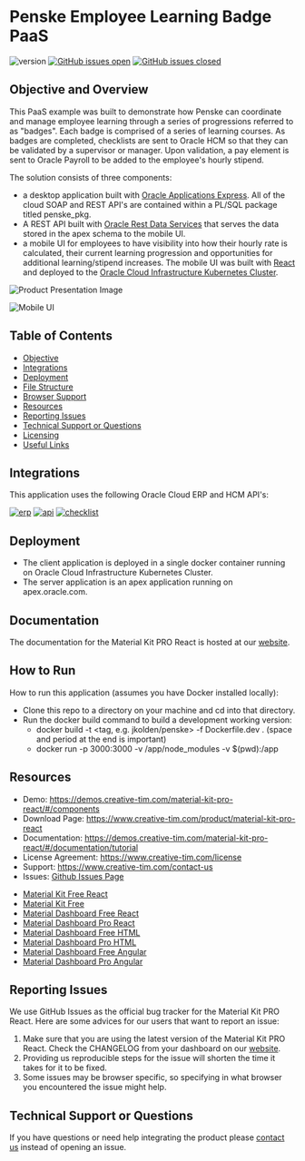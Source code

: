 # Penske Employee Learning Badge PaaS

![version](https://img.shields.io/badge/version-1.0-blue.svg) [![GitHub issues open](https://img.shields.io/github/issues/jkolden/penske.svg?maxAge=2592000)](https://github.com/jkolden/penske/issues?q=is%3Aopen+is%3Aissue) [![GitHub issues closed](https://img.shields.io/github/issues-closed-raw/jkolden/penske.svg?maxAge=2592000)](https://github.com/jkolden/penske/issues?q=is%3Aissue+is%3Aclosed)

## Objective and Overview

This PaaS example was built to demonstrate how Penske can coordinate and manage employee learning through a series of progressions referred to as "badges". Each badge is comprised of a series of learning courses. As badges are completed, checklists are sent to Oracle HCM so that they can be validated by a supervisor or manager. Upon validation, a pay element is sent to Oracle Payroll to be added to the employee's hourly stipend.

The solution consists of three components:

- a desktop application built with [Oracle Applications Express](https://www.oracle.com/database/technologies/appdev/apex.html). All of the cloud SOAP and REST API's are contained within a PL/SQL package titled penske_pkg.
- A REST API built with [Oracle Rest Data Services](https://www.oracle.com/database/technologies/appdev/rest.html) that serves the data stored in the apex schema to the mobile UI.
- a mobile UI for employees to have visibility into how their hourly rate is calculated, their current learning progression and opportunities for additional learning/stipend increases. The mobile UI was built with [React](https://reactjs.org/) and deployed to the [Oracle Cloud Infrastructure Kubernetes Cluster](https://docs.cloud.oracle.com/iaas/Content/home.htm).

![Product Presentation Image](https://user-images.githubusercontent.com/21246211/70810064-ecd64300-1d77-11ea-89f5-85711316022d.png)

![Mobile UI](https://user-images.githubusercontent.com/21246211/70811285-25771c00-1d7a-11ea-9994-a7cf9e776e36.png)

## Table of Contents

- [Objective](#objective)
- [Integrations](#integrations)
- [Deployment](#deployment)
- [File Structure](#file-structure)
- [Browser Support](#browser-support)
- [Resources](#resources)
- [Reporting Issues](#reporting-issues)
- [Technical Support or Questions](#technical-support-or-questions)
- [Licensing](#licensing)
- [Useful Links](#useful-links)

## Integrations

This application uses the following Oracle Cloud ERP and HCM API's:

[![erp](https://img.shields.io/badge/ERPIntegrationService-SOAP-orange.svg?maxAge=2592000&?logo=oracle)](https://docs.oracle.com/en/cloud/saas/financials/18c/oeswf/erp-integration-service-ErpIntegrationService-svc-9.html)
[![api](https://img.shields.io/badge/HCMDataLoader-SOAP-orange.svg?maxAge=2592000)](https://docs.oracle.com/en/solutions/load-data-into-hcm-cloud/use-hcm-data-loader-integration-web-service1.html)
[![checklist](https://img.shields.io/badge/AllocatedChecklists-REST-green.svg?maxAge=2592000)](https://docs.oracle.com/en/cloud/saas/global-human-resources/19b/farws/api-allocated-checklists.html)

## Deployment

- The client application is deployed in a single docker container running on Oracle Cloud Infrastructure Kubernetes Cluster.
- The server application is an apex application running on apex.oracle.com.

## Documentation

The documentation for the Material Kit PRO React is hosted at our [website](https://demos.creative-tim.com/material-kit-pro-react/#/documentation/tutorial).

## How to Run

How to run this application (assumes you have Docker installed locally):

- Clone this repo to a directory on your machine and cd into that directory.
- Run the docker build command to build a development working version:
  - docker build -t <tag, e.g. jkolden/penske> -f Dockerfile.dev . (space and period at the end is important)
  - docker run -p 3000:3000 -v /app/node_modules -v \$(pwd):/app <tag>

## Resources

- Demo: <https://demos.creative-tim.com/material-kit-pro-react/#/components>
- Download Page: <https://www.creative-tim.com/product/material-kit-pro-react>
- Documentation: <https://demos.creative-tim.com/material-kit-pro-react/#/documentation/tutorial>
- License Agreement: <https://www.creative-tim.com/license>
- Support: <https://www.creative-tim.com/contact-us>
- Issues: [Github Issues Page](https://github.com/creativetimofficial/ct-material-kit-pro-react/issues)

* [Material Kit Free React](https://demos.creative-tim.com/material-kit-react/#/)
* [Material Kit Free](https://demos.creative-tim.com/material-kit/index.html)
* [Material Dashboard Free React](https://demos.creative-tim.com/material-dashboard-react/#/dashboard)
* [Material Dashboard Pro React](https://demos.creative-tim.com/material-dashboard-pro-react/#/dashboard)
* [Material Dashboard Free HTML](https://demos.creative-tim.com/material-dashboard/examples/dashboard.html)
* [Material Dashboard Pro HTML](https://demos.creative-tim.com/material-dashboard-pro/examples/dashboard.html)
* [Material Dashboard Free Angular](https://demos.creative-tim.com/material-dashboard-angular2/dashboard)
* [Material Dashboard Pro Angular](https://demos.creative-tim.com/material-dashboard-pro-angular2/dashboard)

## Reporting Issues

We use GitHub Issues as the official bug tracker for the Material Kit PRO React. Here are some advices for our users that want to report an issue:

1. Make sure that you are using the latest version of the Material Kit PRO React. Check the CHANGELOG from your dashboard on our [website](https://www.creative-tim.com/).
2. Providing us reproducible steps for the issue will shorten the time it takes for it to be fixed.
3. Some issues may be browser specific, so specifying in what browser you encountered the issue might help.

## Technical Support or Questions

If you have questions or need help integrating the product please [contact us](https://www.creative-tim.com/contact-us) instead of opening an issue.
